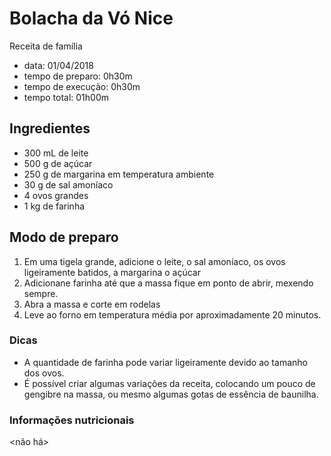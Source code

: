 # Bolacha da Vó Nice

Receita de família

* data: 01/04/2018
* tempo de preparo: 0h30m
* tempo de execução: 0h30m
* tempo total: 01h00m

## Ingredientes

* 300 mL de leite
* 500 g de açúcar
* 250 g de margarina em temperatura ambiente
* 30 g de sal amoníaco
* 4 ovos grandes
* 1 kg de farinha

## Modo de preparo

1. Em uma tigela grande, adicione o leite, o sal amoníaco, os ovos ligeiramente batidos, a margarina o açúcar
1. Adicionane farinha até que a massa fique em ponto de abrir, mexendo sempre.
1. Abra a massa e corte em rodelas
1. Leve ao forno em temperatura média por aproximadamente 20 minutos.
 

### Dicas

* A quantidade de farinha pode variar ligeiramente devido ao tamanho dos ovos.
* É possível criar algumas variações da receita, colocando um pouco de gengibre na massa, ou mesmo algumas gotas de essência de baunilha.


### Informações nutricionais

<não há>
